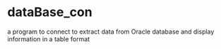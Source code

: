 # dataBase_con
a program to connect to extract data from Oracle database and display information in a table format
